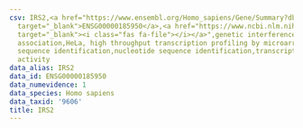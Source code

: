 ```yaml
---
csv: IRS2,<a href="https://www.ensembl.org/Homo_sapiens/Gene/Summary?db=core;g=ENSG00000185950"
  target="_blank">ENSG00000185950</a>,<a href="https://www.ncbi.nlm.nih.gov/pubmed/17216044"
  target="_blank"><i class="fas fa-file"></i></a>",genetic interference,functional
  association,HeLa, high throughput transcription profiling by microarray,nucleotide
  sequence identification,nucleotide sequence identification,transcriptional regulation,up-regulates
  activity
data_alias: IRS2
data_id: ENSG00000185950
data_numevidence: 1
data_species: Homo sapiens
data_taxid: '9606'
title: IRS2
---
```

